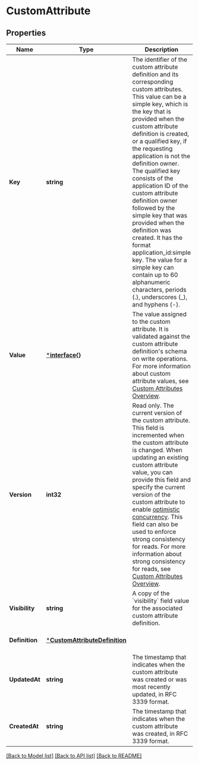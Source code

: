 # CustomAttribute

## Properties
Name | Type | Description | Notes
------------ | ------------- | ------------- | -------------
**Key** | **string** | The identifier of the custom attribute definition and its corresponding custom attributes. This value can be a simple key, which is the key that is provided when the custom attribute definition is created, or a qualified key, if the requesting application is not the definition owner. The qualified key consists of the application ID of the custom attribute definition owner followed by the simple key that was provided when the definition was created. It has the format application_id:simple key.  The value for a simple key can contain up to 60 alphanumeric characters, periods (.), underscores (_), and hyphens (-). | [optional] [default to null]
**Value** | [***interface{}**](interface{}.md) | The value assigned to the custom attribute. It is validated against the custom attribute definition&#x27;s schema on write operations. For more information about custom attribute values, see [Custom Attributes Overview](https://developer.squareup.com/docs/devtools/customattributes/overview). | [optional] [default to null]
**Version** | **int32** | Read only. The current version of the custom attribute. This field is incremented when the custom attribute is changed. When updating an existing custom attribute value, you can provide this field and specify the current version of the custom attribute to enable [optimistic concurrency](https://developer.squareup.com/docs/build-basics/common-api-patterns/optimistic-concurrency). This field can also be used to enforce strong consistency for reads. For more information about strong consistency for reads, see [Custom Attributes Overview](https://developer.squareup.com/docs/devtools/customattributes/overview). | [optional] [default to null]
**Visibility** | **string** | A copy of the &#x60;visibility&#x60; field value for the associated custom attribute definition. | [optional] [default to null]
**Definition** | [***CustomAttributeDefinition**](CustomAttributeDefinition.md) |  | [optional] [default to null]
**UpdatedAt** | **string** | The timestamp that indicates when the custom attribute was created or was most recently updated, in RFC 3339 format. | [optional] [default to null]
**CreatedAt** | **string** | The timestamp that indicates when the custom attribute was created, in RFC 3339 format. | [optional] [default to null]

[[Back to Model list]](../README.md#documentation-for-models) [[Back to API list]](../README.md#documentation-for-api-endpoints) [[Back to README]](../README.md)

